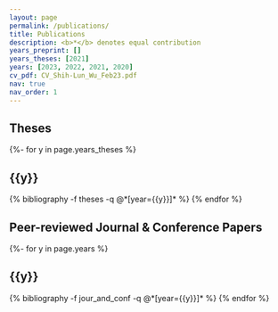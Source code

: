 ```yaml
---
layout: page
permalink: /publications/
title: Publications
description: <b>*</b> denotes equal contribution
years_preprint: []
years_theses: [2021]
years: [2023, 2022, 2021, 2020]
cv_pdf: CV_Shih-Lun_Wu_Feb23.pdf
nav: true
nav_order: 1
---
```

<!-- _pages/publications.md -->

<article>
<!-- <div class="publications">
<h2 class="publ-cat">Preprints</h2>
{%- for y in page.years_preprint %}
  <h2 class="year">{{y}}</h2>
  {% bibliography -f preprints -q @*[year={{y}}]* %}
{% endfor %}
</div> -->

<div class="publications">
<h2 class="publ-cat">Theses</h2>
{%- for y in page.years_theses %}
  <h2 class="year">{{y}}</h2>
  {% bibliography -f theses -q @*[year={{y}}]* %}
{% endfor %}
</div>

<div class="publications">
<h2 class="publ-cat">Peer-reviewed Journal & Conference Papers</h2>
{%- for y in page.years %}
  <h2 class="year">{{y}}</h2>
  {% bibliography -f jour_and_conf -q @*[year={{y}}]* %}
{% endfor %}
</div>
</article>